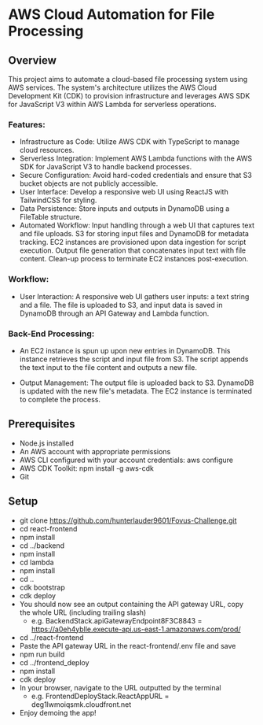 # AWS Cloud Automation for File Processing

## Overview
This project aims to automate a cloud-based file processing system using AWS services. The system's architecture utilizes the AWS Cloud Development Kit (CDK) to provision infrastructure and leverages AWS SDK for JavaScript V3 within AWS Lambda for serverless operations.

### Features:
* Infrastructure as Code: Utilize AWS CDK with TypeScript to manage cloud resources.
* Serverless Integration: Implement AWS Lambda functions with the AWS SDK for JavaScript V3 to handle backend processes.
* Secure Configuration: Avoid hard-coded credentials and ensure that S3 bucket objects are not publicly accessible.
* User Interface: Develop a responsive web UI using ReactJS with TailwindCSS for styling.
* Data Persistence: Store inputs and outputs in DynamoDB using a FileTable structure.
* Automated Workflow:
Input handling through a web UI that captures text and file uploads.
S3 for storing input files and DynamoDB for metadata tracking.
EC2 instances are provisioned upon data ingestion for script execution.
Output file generation that concatenates input text with file content.
Clean-up process to terminate EC2 instances post-execution.

### Workflow:
* User Interaction:
A responsive web UI gathers user inputs: a text string and a file.
The file is uploaded to S3, and input data is saved in DynamoDB through an API Gateway and Lambda function.

### Back-End Processing:
* An EC2 instance is spun up upon new entries in DynamoDB.
This instance retrieves the script and input file from S3.
The script appends the text input to the file content and outputs a new file.

* Output Management:
The output file is uploaded back to S3.
DynamoDB is updated with the new file's metadata.
The EC2 instance is terminated to complete the process.

## Prerequisites
* Node.js installed
* An AWS account with appropriate permissions
* AWS CLI configured with your account credentials: aws configure
* AWS CDK Toolkit: npm install -g aws-cdk
* Git

## Setup
* git clone https://github.com/hunterlauder9601/Fovus-Challenge.git
* cd react-frontend
* npm install
* cd ../backend
* npm install
* cd lambda
* npm install
* cd ..
* cdk bootstrap
* cdk deploy
* You should now see an output containing the API gateway URL, copy the whole URL (including trailing slash)
  * e.g. BackendStack.apiGatewayEndpoint8F3C8843 = https://a0eh4yblle.execute-api.us-east-1.amazonaws.com/prod/
* cd ../react-frontend
* Paste the API gateway URL in the react-frontend/.env file and save
* npm run build
* cd ../frontend_deploy
* npm install
* cdk deploy
* In your browser, navigate to the URL outputted by the terminal
  * e.g. FrontendDeployStack.ReactAppURL = deg1lwmoiqsmk.cloudfront.net
* Enjoy demoing the app!
